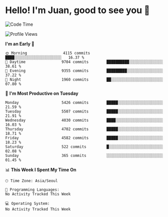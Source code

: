 # Hello! I'm Juan, good to see you 👋

<!--
**Y-k-Y/Y-k-Y** is a ✨ _special_ ✨ repository because its `README.md` (this file) appears on your GitHub profile.

Here are some ideas to get you started:

- 🔭 I’m currently working on ...
- 🌱 I’m currently learning ...
- 👯 I’m looking to collaborate on ...
- 🤔 I’m looking for help with ...
- 💬 Ask me about ...
- 📫 How to reach me: ...
- 😄 Pronouns: ...
- ⚡ Fun fact: ...
-->
<!--
![Profile views](https://gpvc.arturio.dev/Y-k-Y)

[![Omid Nikrah StackOverflow](https://github-readme-stackoverflow.vercel.app/?userID=9517076)](https://stackoverflow.com/users/9517076/i-have-10-fingers)
-->

<!--START_SECTION:waka-->
![Code Time](http://img.shields.io/badge/Code%20Time-1%2C845%20hrs%2031%20mins-blue)

![Profile Views](http://img.shields.io/badge/Profile%20Views-0-blue)

**I'm an Early 🐤** 

```text
🌞 Morning                4115 commits        ████░░░░░░░░░░░░░░░░░░░░░   16.37 % 
🌆 Daytime                9704 commits        ██████████░░░░░░░░░░░░░░░   38.61 % 
🌃 Evening                9355 commits        █████████░░░░░░░░░░░░░░░░   37.22 % 
🌙 Night                  1960 commits        ██░░░░░░░░░░░░░░░░░░░░░░░   07.80 % 
```
📅 **I'm Most Productive on Tuesday** 

```text
Monday                   5426 commits        █████░░░░░░░░░░░░░░░░░░░░   21.59 % 
Tuesday                  5507 commits        █████░░░░░░░░░░░░░░░░░░░░   21.91 % 
Wednesday                4030 commits        ████░░░░░░░░░░░░░░░░░░░░░   16.03 % 
Thursday                 4702 commits        █████░░░░░░░░░░░░░░░░░░░░   18.71 % 
Friday                   4582 commits        █████░░░░░░░░░░░░░░░░░░░░   18.23 % 
Saturday                 522 commits         █░░░░░░░░░░░░░░░░░░░░░░░░   02.08 % 
Sunday                   365 commits         ░░░░░░░░░░░░░░░░░░░░░░░░░   01.45 % 
```


📊 **This Week I Spent My Time On** 

```text
🕑︎ Time Zone: Asia/Seoul

💬 Programming Languages: 
No Activity Tracked This Week

💻 Operating System: 
No Activity Tracked This Week
```


<!--END_SECTION:waka-->
